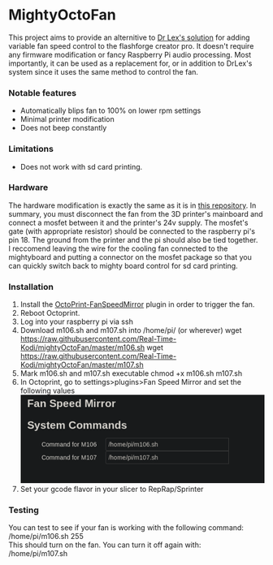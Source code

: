 # MightyOctoFan
This project aims to provide an alternitive to [Dr Lex's solution](https://github.com/DrLex0/MightyVariableFan) for adding variable fan speed control to the flashforge creator pro. It doesn't require any firmware modification or fancy Raspberry Pi audio processing. Most importantly, it can be used as a replacement for, or in addition to DrLex's system since it uses the same method to control the fan.

### Notable features
 - Automatically blips fan to 100% on lower rpm settings
 - Minimal printer modification
 - Does not beep constantly

### Limitations
 - Does not work with sd card printing.

### Hardware
The hardware modification is exactly the same as it is in [this repository](https://github.com/DrLex0/MightyVariableFan). In summary, you must disconnect the fan from the 3D printer's mainboard and connect a mosfet between it and the printer's 24v supply. The mosfet's gate (with appropriate resistor) should be connected to the raspberry pi's pin 18. The ground from the printer and the pi should also be tied together.  
I reccomend leaving the wire for the cooling fan connected to the mightyboard and putting a connector on the mosfet package so that you can quickly switch back to mighty board control for sd card printing.

### Installation
1. Install the [OctoPrint-FanSpeedMirror](https://plugins.octoprint.org/plugins/FanSpeedMirror/) plugin in order to trigger the fan.
2. Reboot Octoprint.
3. Log into your raspberry pi via ssh
4. Download m106.sh and m107.sh into /home/pi/ (or wherever)
        wget https://raw.githubusercontent.com/Real-Time-Kodi/mightyOctoFan/master/m106.sh
        wget https://raw.githubusercontent.com/Real-Time-Kodi/mightyOctoFan/master/m107.sh
5. Mark m106.sh and m107.sh executable
        chmod +x m106.sh m107.sh
6. In Octoprint, go to settings>plugins>Fan Speed Mirror and set the following values
![Set the scripts locations to /home/pi/m106.sh and /home/pi/m107.sh](https://raw.githubusercontent.com/Real-Time-Kodi/mightyOctoFan/master/img/fsmsettings.png)
7. Set your gcode flavor in your slicer to RepRap/Sprinter

### Testing
You can test to see if your fan is working with the following command:  
        /home/pi/m106.sh 255  
This should turn on the fan. You can turn it off again with:  
        /home/pi/m107.sh
